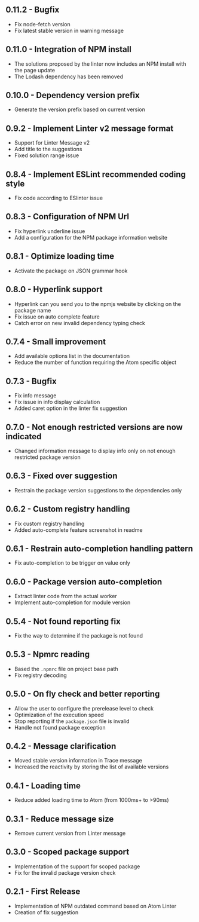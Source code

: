 ## 0.11.2 - Bugfix
*   Fix node-fetch version
*   Fix latest stable version in warning message

## 0.11.0 - Integration of NPM install
*   The solutions proposed by the linter now includes an NPM install with the page update
*   The Lodash dependency has been removed

## 0.10.0 - Dependency version prefix
*   Generate the version prefix based on current version

## 0.9.2 - Implement Linter v2 message format
*   Support for Linter Message v2
*   Add title to the suggestions
*   Fixed solution range issue

## 0.8.4 - Implement ESLint recommended coding style
*   Fix code according to ESlinter issue

## 0.8.3 - Configuration of NPM Url
*   Fix hyperlink underline issue
*   Add a configuration for the NPM package information website

## 0.8.1 - Optimize loading time
*   Activate the package on JSON grammar hook

## 0.8.0 - Hyperlink support
*   Hyperlink can you send you to the npmjs website by clicking on the package name
*   Fix issue on auto complete feature
*   Catch error on new invalid dependency typing check

## 0.7.4 - Small improvement
*   Add available options list in the documentation
*   Reduce the number of function requiring the Atom specific object

## 0.7.3 - Bugfix
*   Fix info message
*   Fix issue in info display calculation
*   Added caret option in the linter fix suggestion

## 0.7.0 - Not enough restricted versions are now indicated
*   Changed information message to display info only on not enough restricted package version

## 0.6.3 - Fixed over suggestion
*   Restrain the package version suggestions to the dependencies only

## 0.6.2 - Custom registry handling
*   Fix custom registry handling
*   Added auto-complete feature screenshot in readme

## 0.6.1 - Restrain auto-completion handling pattern
*   Fix auto-completion to be trigger on value only

## 0.6.0 - Package version auto-completion
*   Extract linter code from the actual worker
*   Implement auto-completion for module version

## 0.5.4 - Not found reporting fix
*   Fix the way to determine if the package is not found

## 0.5.3 - Npmrc reading
*   Based the `.npmrc` file on project base path
*   Fix registry decoding

## 0.5.0 - On fly check and better reporting
*   Allow the user to configure the prerelease level to check
*   Optimization of the execution speed
*   Stop reporting if the `package.json` file is invalid
*   Handle not found package exception

## 0.4.2 - Message clarification
*   Moved stable version information in Trace message
*   Increased the reactivity by storing the list of available versions

## 0.4.1 - Loading time
*   Reduce added loading time to Atom (from 1000ms+ to >90ms)

## 0.3.1 - Reduce message size
*   Remove current version from Linter message

## 0.3.0 - Scoped package support
*   Implementation of the support for scoped package
*   Fix for the invalid package version check

## 0.2.1 - First Release
*   Implementation of NPM outdated command based on Atom Linter
*   Creation of fix suggestion
